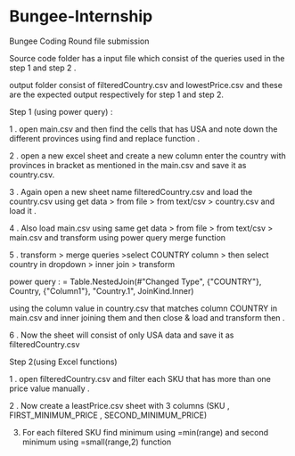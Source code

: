 # Bungee-Internship
Bungee Coding Round file submission

Source code folder has a input file which consist of the queries used in the step 1 and step 2 .

output folder consist of filteredCountry.csv and lowestPrice.csv and these are the expected output respectively for step 1 and step 2.

Step 1 (using power query) :

1 . open main.csv and then find the cells that has USA and note down the different provinces using find and replace function .

2 . open a new excel sheet and create a new column enter the country with provinces in bracket as mentioned in the main.csv and save it as country.csv.

3 . Again open a new sheet name filteredCountry.csv and load the country.csv using get data > from file > from text/csv > country.csv and load it .

4 . Also load main.csv using same get data > from file > from text/csv > main.csv and transform using power query merge function 

5 . transform > merge queries >select COUNTRY column > then select country in dropdown > inner join > transform

power query :
= Table.NestedJoin(#"Changed Type", {"COUNTRY"}, Country, {"Column1"}, "Country.1", JoinKind.Inner)

using the column value in country.csv that matches column COUNTRY in main.csv and inner joining them and then close & load and transform then .

6 . Now the sheet will consist of only USA data and save it as filteredCountry.csv

Step 2(using Excel functions)

1 . open filteredCountry.csv and filter each SKU that has more than one price value manually .

2 . Now create a leastPrice.csv sheet with 3 columns (SKU , FIRST_MINIMUM_PRICE , SECOND_MINIMUM_PRICE)

3. For each filtered SKU find minimum using =min(range) and second minimum using =small(range,2) function
